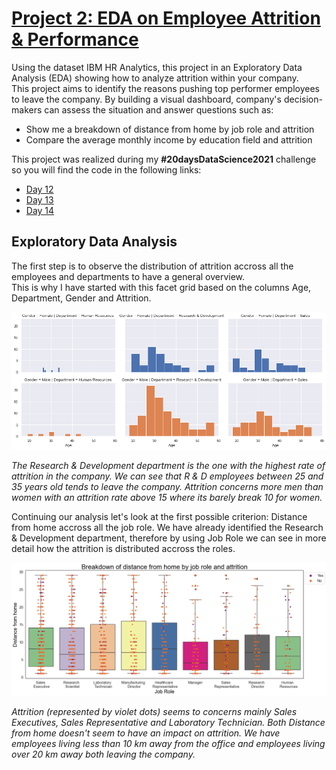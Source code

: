 # [Project 2: EDA on Employee Attrition & Performance](https://www.kaggle.com/pavansubhasht/ibm-hr-analytics-attrition-dataset)

Using the dataset IBM HR Analytics, this project in an Exploratory Data Analysis (EDA) showing how to analyze attrition within your company.  
This project aims to identify the reasons pushing top performer employees to leave the company. By building a visual dashboard, company's decision-makers can assess the situation and answer questions such as:  
  
- Show me a breakdown of distance from home by job role and attrition
- Compare the average monthly income by education field and attrition
  
This project was realized during my **#20daysDataScience2021** challenge so you will find the code in the following links:  
- [Day 12](https://github.com/SandratraR/20Days_DataScience_2021/blob/master/Day12.py)
- [Day 13](https://github.com/SandratraR/20Days_DataScience_2021/blob/master/Day13.py)
- [Day 14](https://github.com/SandratraR/20Days_DataScience_2021/blob/master/Day14.py)
  
## Exploratory Data Analysis  
The first step is to observe the distribution of attrition accross all the employees and departments to have a general overview.  
This is why I have started with this facet grid based on the columns Age, Department, Gender and Attrition.  
  
![Facet_grid_attrition](/images/FacetGrid_AttritionAge_per_Department.png)  
  
*The Research & Development department is the one with the highest rate of attrition in the company. We can see that R & D 
employees between 25 and 35 years old tends to leave the company. Attrition concerns more men than women with an attrition 
rate above 15 where its barely break 10 for women.*  
  
Continuing our analysis let's look at the first possible criterion: Distance from home accross all the job role. We have already identified the Research & Development department,
therefore by using Job Role we can see in more detail how the attrition is distributed accross the roles.  
  
![Box_plot_distance_role](/images/Stripplot_Distance_JobRole.png)  
    
*Attrition (represented by violet dots) seems to concerns mainly Sales Executives, Sales Representative and Laboratory Technician. Both Distance from home 
doesn't seem to have an impact on attrition. We have employees living less than 10 km away from the office and employees living
over 20 km away both leaving the company.*  
  

